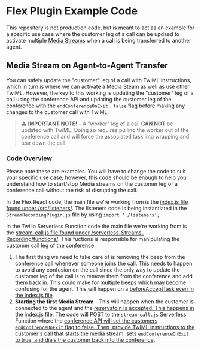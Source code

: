 # Flex Plugin Example Code

This repository is not production code, but is meant to act as an example for a specific use case where the customer leg of a call can be updaed to activate multiple [Media Streams](https://www.twilio.com/docs/voice/twiml/stream) when a call is being transferred to another agent.

## Media Stream on Agent-to-Agent Transfer

You can safely update the "customer" leg of a call with TwiML instructions, which in turn is where we can activate a Media Steam as well as use other TwiML. However, the key to this working is updating the "customer" leg of a call using the conference API and updating the customer leg of the conference with the `endConferenceOnExit: false` flag before making any changes to the customer call with TwiML.

> ⚠️ **IMPORTANT NOTE!** - A "worker" leg of a call **CAN NOT** be updated with TwiML. Doing so requires pulling the worker out of the conference call and will force the associated task into wrapping and tear down the call.

### Code Overview

Please note these are examples. You will have to change the code to suit your specific use case; however, this code should be enough to help you understand how to start/stop Media streams on the customer leg of a conference call without the risk of disrupting the call.

In the Flex React code, the main file we're working from is the [index.js file found under /src/listeners/](https://github.com/jmadden/example-code-flex-media-stream/blob/main/src/listeners/index.js). The listeners code is being instantiated in the `StreamRecordingPlugin.js` file by using `import './listeners';`

In the Twilio Serverless Function code the main file we're working from is the [stream-call.js file found under /serverless-Streams-Recording/functions/](https://github.com/jmadden/example-code-flex-media-stream/blob/main/serverless-Stream-Recording/functions/stream-call.js). This fuctions is responsible for manipulating the customer call leg of the conference.

1. The first thing we need to take care of is removing the beep from the conference call whenever someone joins the call. This needs to happen to avoid any confusion on the call since the only way to update the customer leg of the call is to remove them from the conference and add them back in. This could make for multiple beeps which may become confusing for the agent. This will happen on a [beforeAcceptTask even in the index.js file](https://github.com/jmadden/example-code-flex-media-stream/blob/main/src/listeners/index.js#L36-L38).
2. **Starting the first Media Stream** - This will happen when the customer is connected to the agent and the [reservatoin is accepted. This happens in the index.js file](https://github.com/jmadden/example-code-flex-media-stream/blob/main/src/listeners/index.js#L68-L114). The code will POST to the `stream-call.js` Serverless Function where the [conference API will set the customers `endConfrenceOnExit` flag to false. Then, provide TwiML instructions to the customer's call that starts the media stream, sets `endConferenceOnExit` to true, and dials the customer back into the conference](https://github.com/jmadden/example-code-flex-media-stream/blob/main/serverless-Stream-Recording/functions/stream-call.js#L36-L71).
